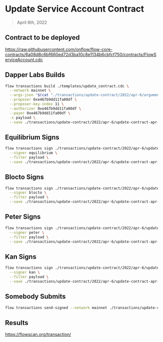 # Update Service Account Contract

> April 6th, 2022

## Contract to be deployed

https://raw.githubusercontent.com/onflow/flow-core-contracts/6a08d8c6bf660ed72d3ba10c8e1134b6cbfcf750/contracts/FlowServiceAccount.cdc

## Dapper Labs Builds

```sh
flow transactions build ./templates/update_contract.cdc \
  --network mainnet \
  --args-json "$(cat "./transactions/update-contract/2022/apr-6/arguments-flow-service-account.json")" \
  --proposer 0xe467b9dd11fa00df \
  --proposer-key-index 11 \
  --authorizer 0xe467b9dd11fa00df \
  --payer 0xe467b9dd11fa00df \
  -x payload \
  --save ./transactions/update-contract/2022/apr-6/update-contract-apr-6-unsigned.rlp
```

## Equilibrium Signs

```sh
flow transactions sign ./transactions/update-contract/2022/apr-6/update-contract-apr-6-unsigned.rlp \
  --signer equilibrium \
  --filter payload \
  --save ./transactions/update-contract/2022/apr-6/update-contract-apr-6-sig-1.rlp
```

## Blocto Signs

```sh
flow transactions sign ./transactions/update-contract/2022/apr-6/update-contract-apr-6-sig-1.rlp \
  --signer blocto \
  --filter payload \
  --save ./transactions/update-contract/2022/apr-6/update-contract-apr-6-sig-2.rlp
```

## Peter Signs

```sh
flow transactions sign ./transactions/update-contract/2022/apr-6/update-contract-apr-6-sig-2.rlp \
  --signer peter \
  --filter payload \
  --save ./transactions/update-contract/2022/apr-6/update-contract-apr-6-sig-3.rlp
```

## Kan Signs

```sh
flow transactions sign ./transactions/update-contract/2022/apr-6/update-contract-apr-6-sig-3.rlp \
  --signer kan \
  --filter payload \
  --save ./transactions/update-contract/2022/apr-6/update-contract-apr-6-sig-complete.rlp
```


## Somebody Submits

```sh
flow transactions send-signed --network mainnet ./transactions/update-contract/2022/apr-6/update-contract-apr-6-sig-complete.rlp
```

## Results

https://flowscan.org/transaction/
